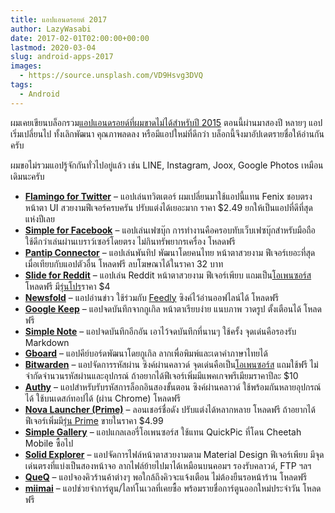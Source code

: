 ```yaml
---
title: แอปแอนดรอยด์ 2017
author: LazyWasabi
date: 2017-02-01T02:00:00+00:00
lastmod: 2020-03-04
slug: android-apps-2017
images:
  - https://source.unsplash.com/VD9Hsvg3DVQ
tags:
  - Android
---
```


ผมเคยเขียนบล็อกรวม[แอปแอนดรอยด์ที่ผมขาดไม่ได้สำหรับปี 2015](/blog/android-apps-2015/) ตอนนี้ผ่านมาสองปี หลายๆ แอปเริ่มเปลี่ยนไป ทั้งเลิกพัฒนา คุณภาพลดลง หรือมีแอปใหม่ที่ดีกว่า บล็อกนี้จึงมาอัปเดตรายชื่อให้อ่านกันครับ

<!--more-->

ผมขอไม่รวมแอปรู้จักกันทั่วไปอยู่แล้ว เช่น LINE, Instagram, Joox, Google Photos เหมือนเดิมนะครับ

- **[Flamingo for Twitter](https://play.google.com/store/apps/details?id=com.samruston.twitter&hl=th)** – แอปเล่นทวิตเตอร์ ผมเปลี่ยนมาใช้แอปนี้แทน Fenix ชอบตรงหน้าตา UI สวยงามฟีเจอร์ครบครัน ปรับแต่งได้เยอะมาก ราคา $2.49 ยกให้เป็นแอปที่ดีที่สุดแห่งปีเลย
- **[Simple for Facebook](https://play.google.com/store/apps/details?id=com.creativetrends.simple.app)** – แอปเล่นเฟซบุ๊ก การทำงานคือครอบทับเว็บเฟซบุ๊กสำหรับมือถือ ใช้ดีกว่าเล่นผ่านเบราว์เซอร์โดยตรง ไม่กินทรัพยากรเครื่อง โหลดฟรี
- **[Pantip Connector](https://play.google.com/store/apps/details?id=com.npp.pantipconnector)** – แอปเล่นพันทิป พัฒนาโดยคนไทย หน้าตาสวยงาม ฟีเจอร์เยอะที่สุดเมื่อเทียบกับแอปตัวอื่น โหลดฟรี ลบโฆษณาได้ในราคา 32 บาท
- **[Slide for Reddit](https://play.google.com/store/apps/details?id=me.ccrama.redditslide)** – แอปเล่น Reddit หน้าตาสวยงาม ฟีเจอร์เพียบ แถมเป็น[โอเพนซอร์ส](https://github.com/ccrama/Slide) โหลดฟรี มี[รุ่นโปร](https://play.google.com/store/apps/details?id=me.ccrama.slideforreddittabletuiunlock)ราคา $4
- **[Newsfold](https://play.google.com/store/apps/details?id=it.mvilla.android.quote)** – แอปอ่านข่าว ใช้ร่วมกับ [Feedly](https://feedly.com/) ซิงค์ไว้อ่านออฟไลน์ได้ โหลดฟรี
- **[Google Keep](https://play.google.com/store/apps/details?id=com.google.android.keep)** – แอปจดบันทึกจากกูเกิล หน้าตาเรียบง่าย แนบภาพ วาดรูป ตั้งเตือนได้ โหลดฟรี
- **[Simple Note](https://play.google.com/store/apps/details?id=com.automattic.simplenote)** – แอปจดบันทึกอีกอัน เอาไว้จดบันทึกที่นานๆ ใช้ครั้ง จุดเด่นคือรองรับ Markdown
- **[Gboard](https://play.google.com/store/apps/details?id=com.google.android.inputmethod.latin)** – แอปคีย์บอร์ดพัฒนาโดยกูเกิล ลากเพื่อพิมพ์และเดาคำภาษาไทยได้
- **[Bitwarden](https://play.google.com/store/apps/details?id=com.x8bit.bitwarden)** – แอปจัดการรหัสผ่าน ซิงค์ผ่านคลาวด์ จุดเด่นคือเป็น[โอเพนซอร์ส](https://github.com/bitwarden) แถมใช้ฟรี ไม่จำกัดจำนวนรหัสผ่านและอุปกรณ์ ถ้าอยากได้ฟีเจอร์เพิ่มมีแพคเกจพรีเมียมราคาปีละ $10
- **[Authy](https://play.google.com/store/apps/details?id=com.authy.authy)** – แอปสำหรับรับรหัสการล็อกอินสองขั้นตอน ซิงค์ผ่านคลาวด์ ใช้พร้อมกันหลายอุปกรณ์ได้ ใช้บนเดสก์ทอปได้ (ผ่าน Chrome) โหลดฟรี
- **[Nova Launcher (Prime)](https://play.google.com/store/apps/details?id=com.teslacoilsw.launcher)** – ลอนเชอร์ชื่อดัง ปรับแต่งได้หลากหลาย โหลดฟรี ถ้าอยากได้ฟีเจอร์เพิ่มมี[รุ่น Prime](https://play.google.com/store/apps/details?id=com.teslacoilsw.launcher.prime) ขายในราคา $4.99
- **[Simple Gallery](https://play.google.com/store/apps/details?id=com.simplemobiletools.gallery)** – แอปแกลเลอรี่โอเพนซอร์ส ใช้แทน QuickPic ที่โดน Cheetah Mobile ซื้อไป
- **[Solid Explorer](https://play.google.com/store/apps/details?id=pl.solidexplorer2)** – แอปจัดการไฟล์หน้าตาสวยงามตาม Material Design ฟีเจอร์เพียบ มีจุดเด่นตรงที่แบ่งเป็นสองหน้าจอ ลากไฟล์ย้ายไปมาได้เหมือนบนคอมฯ รองรับคลาวด์, FTP ฯลฯ
- **[QueQ](https://play.google.com/store/apps/details?id=com.jorlek.queqcustomer)** – แอปจองคิวร้านค้าต่างๆ พอใกล้ถึงคิวจะแจ้งเตือน ไม่ต้องยืนรอหน้าร้าน โหลดฟรี
- **[miimai](https://play.google.com/store/apps/details?id=aniccom.miimai)** – แอปช่วยจำการ์ตูน/ไลท์โนเวลที่เคยซื้อ พร้อมรายชื่อการ์ตูนออกใหม่ประจำวัน โหลดฟรี
